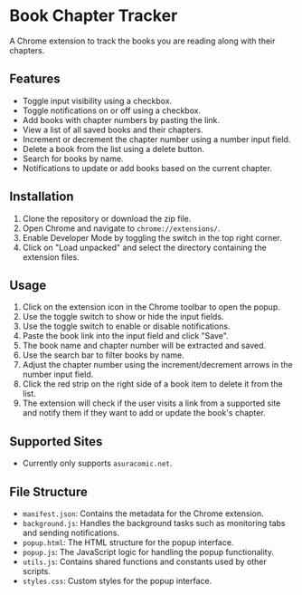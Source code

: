 # Book Chapter Tracker

A Chrome extension to track the books you are reading along with their chapters.

## Features

- Toggle input visibility using a checkbox.
- Toggle notifications on or off using a checkbox.
- Add books with chapter numbers by pasting the link.
- View a list of all saved books and their chapters.
- Increment or decrement the chapter number using a number input field.
- Delete a book from the list using a delete button.
- Search for books by name.
- Notifications to update or add books based on the current chapter.

## Installation

1. Clone the repository or download the zip file.
2. Open Chrome and navigate to `chrome://extensions/`.
3. Enable Developer Mode by toggling the switch in the top right corner.
4. Click on "Load unpacked" and select the directory containing the extension files.

## Usage

1. Click on the extension icon in the Chrome toolbar to open the popup.
2. Use the toggle switch to show or hide the input fields.
3. Use the toggle switch to enable or disable notifications.
4. Paste the book link into the input field and click "Save".
5. The book name and chapter number will be extracted and saved.
6. Use the search bar to filter books by name.
7. Adjust the chapter number using the increment/decrement arrows in the number input field.
8. Click the red strip on the right side of a book item to delete it from the list.
9. The extension will check if the user visits a link from a supported site and notify them if they want to add or update the book's chapter.

## Supported Sites

- Currently only supports `asuracomic.net`.

## File Structure

- `manifest.json`: Contains the metadata for the Chrome extension.
- `background.js`: Handles the background tasks such as monitoring tabs and sending notifications.
- `popup.html`: The HTML structure for the popup interface.
- `popup.js`: The JavaScript logic for handling the popup functionality.
- `utils.js`: Contains shared functions and constants used by other scripts.
- `styles.css`: Custom styles for the popup interface.
